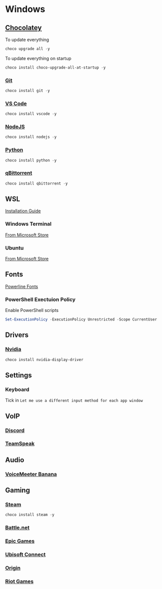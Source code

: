 # Windows

## [Chocolatey](https://chocolatey.org/)

To update everything

```ps1
choco upgrade all -y
```

To update everything on startup

```ps1
choco install choco-upgrade-all-at-startup -y
```

### [Git](https://git-scm.com/download/win)

```ps1
choco install git -y
```

### [VS Code](https://code.visualstudio.com/)

```ps1
choco install vscode -y
```

### [NodeJS](https://nodejs.org/en/)

```ps1
choco install nodejs -y
```

### [Python](https://www.python.org/)

```ps1
choco install python -y
```

### [qBittorrent](https://www.qbittorrent.org/)

```ps1
choco install qbittorrent -y
```

## WSL

[Installation Guide](https://docs.microsoft.com/en-us/windows/wsl/install-win10)

### Windows Terminal

[From Microsoft Store](https://www.microsoft.com/en-us/p/windows-terminal/9n0dx20hk701)

### Ubuntu

[From Microsoft Store](https://www.microsoft.com/en-us/p/ubuntu/9nblggh4msv6)

## Fonts

[Powerline Fonts](https://github.com/powerline/fonts)

### PowerShell Exectuion Policy

Enable PowerShell scripts

```ps1
Set-ExecutionPolicy -ExecutionPolicy Unrestricted -Scope CurrentUser
```

## Drivers

### [Nvidia](https://www.nvidia.com/en-us/geforce/drivers/)

```ps1
choco install nvidia-display-driver
```

## Settings

### Keyboard

Tick in `Let me use a different input method for each app window`

## VoIP

### [Discord](https://discord.com/download)

### [TeamSpeak](https://www.teamspeak.com/en/downloads/)

## Audio

### [VoiceMeeter Banana](https://vb-audio.com/Voicemeeter/banana.htm)

## Gaming

### [Steam](https://store.steampowered.com/)

```ps1
choco install steam -y
```

### [Battle.net](https://www.blizzard.com/en-us/apps/battle.net/desktop)

### [Epic Games](https://www.epicgames.com/store/en-US/download)

### [Ubisoft Connect](https://ubisoftconnect.com/en-US/)

### [Origin](https://www.origin.com/irl/en-us/store/download)

### [Riot Games](https://signup.eune.leagueoflegends.com/en/signup/redownload)
